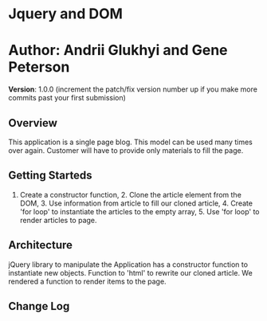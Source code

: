 
# Jquery and DOM

**Author**: Andrii Glukhyi and Gene Peterson
=======

**Version**: 1.0.0 (increment the patch/fix version number up if you make more commits past your first submission)

## Overview
<!-- Provide a high level overview of what this application is and why you are building it, beyond the fact that it's an assignment for a Code Fellows 301 class. (i.e. What's your problem domain?) -->

This application is a single page blog. This model can be used many times over again. Customer will have to provide only materials to fill the page.

## Getting Starteds 
<!-- What are the steps that a user must take in order to build this app on their own machine and get it running? -->

1. Create a constructor function, 2. Clone the article element from the DOM, 3. Use information from article to fill our cloned article, 4. Create 'for loop' to instantiate the articles to the empty array, 5. Use 'for loop' to render articles to page.

## Architecture
<!-- Provide a detailed description of the application design. What technologies (languages, libraries, etc) you're using, and any other relevant design information. -->

jQuery library to manipulate the 
Application has a constructor function to instantiate new objects. Function to 'html' to rewrite our cloned article. We rendered a function to render items to the page.

## Change Log
<!-- Use this are to document the iterative changes made to your application as each feature is successfully implemented. Use time stamps. Here's an examples:

01-10-2018 9:00am: Constructor was working fine, but not yet rendering to the page.
01-10-2018 10:45am: HTML function working but had problem with for-loop.
01-10-2018 12:45pm: We fixed the problem with rendering. Now just a little CSS styling. Our page works fine.

01-01-2001 4:59pm - Application now has a fully-functional express server, with GET and POST routes for the book resource.

